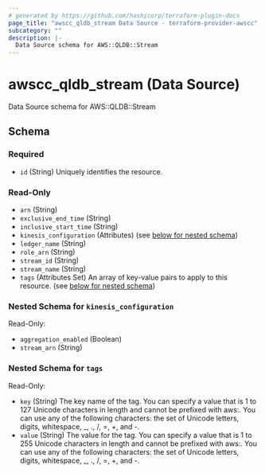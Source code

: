 ```yaml
---
# generated by https://github.com/hashicorp/terraform-plugin-docs
page_title: "awscc_qldb_stream Data Source - terraform-provider-awscc"
subcategory: ""
description: |-
  Data Source schema for AWS::QLDB::Stream
---
```


# awscc_qldb_stream (Data Source)

Data Source schema for AWS::QLDB::Stream



<!-- schema generated by tfplugindocs -->
## Schema

### Required

- `id` (String) Uniquely identifies the resource.

### Read-Only

- `arn` (String)
- `exclusive_end_time` (String)
- `inclusive_start_time` (String)
- `kinesis_configuration` (Attributes) (see [below for nested schema](#nestedatt--kinesis_configuration))
- `ledger_name` (String)
- `role_arn` (String)
- `stream_id` (String)
- `stream_name` (String)
- `tags` (Attributes Set) An array of key-value pairs to apply to this resource. (see [below for nested schema](#nestedatt--tags))

<a id="nestedatt--kinesis_configuration"></a>
### Nested Schema for `kinesis_configuration`

Read-Only:

- `aggregation_enabled` (Boolean)
- `stream_arn` (String)


<a id="nestedatt--tags"></a>
### Nested Schema for `tags`

Read-Only:

- `key` (String) The key name of the tag. You can specify a value that is 1 to 127 Unicode characters in length and cannot be prefixed with aws:. You can use any of the following characters: the set of Unicode letters, digits, whitespace, _, ., /, =, +, and -.
- `value` (String) The value for the tag. You can specify a value that is 1 to 255 Unicode characters in length and cannot be prefixed with aws:. You can use any of the following characters: the set of Unicode letters, digits, whitespace, _, ., /, =, +, and -.

